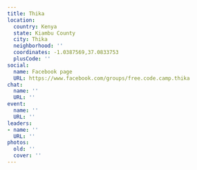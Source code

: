```yaml
---
title: Thika
location:
  country: Kenya
  state: Kiambu County
  city: Thika
  neighborhood: ''
  coordinates: -1.0387569,37.0833753
  plusCode: ''
social:
  name: Facebook page
  URL: https://www.facebook.com/groups/free.code.camp.thika
chat:
  name: ''
  URL: ''
event:
  name: ''
  URL: ''
leaders:
- name: ''
  URL: ''
photos:
  old: ''
  cover: ''
---
```

